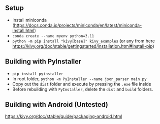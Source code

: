## Setup
- Install miniconda (https://docs.conda.io/projects/miniconda/en/latest/miniconda-install.html)
- `conda create --name myenv python=3.11`
- `python -m pip install "kivy[base]" kivy_examples` (or any from here https://kivy.org/doc/stable/gettingstarted/installation.html#install-pip)


## Building with PyInstaller
- `pip install pyinstaller`
- In root folder, `python -m PyInstaller --name json_parser main.py`
- Copy out the `dist` folder and execute by pressing the `.exe` file inside
- Before rebuilding with `PyInstaller`, delete the `dist` and `build` folders.

## Building with Android (Untested)
https://kivy.org/doc/stable/guide/packaging-android.html